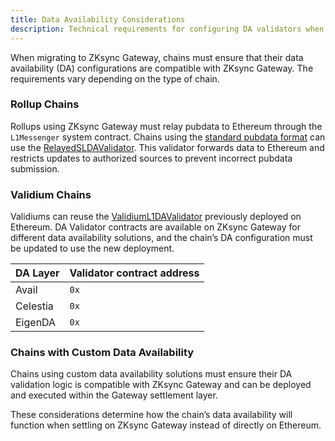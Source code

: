 ```yaml
---
title: Data Availability Considerations
description: Technical requirements for configuring DA validators when using ZKsync Gateway as a settlement layer.
---
```


When migrating to ZKsync Gateway, chains must ensure that their data availability (DA) configurations are compatible with ZKsync Gateway.
The requirements vary depending on the type of chain.

### Rollup Chains

Rollups using ZKsync Gateway must relay pubdata to Ethereum through the `L1Messenger` system contract.
Chains using the [standard pubdata format](https://github.com/matter-labs/era-contracts/blob/release-v27/docs/settlement_contracts/data_availability/rollup_da.md)
can use the [RelayedSLDAValidator](https://github.com/matter-labs/era-contracts/blob/release-v27/l1-contracts/contracts/state-transition/data-availability/RelayedSLDAValidator.sol).
This validator forwards data to Ethereum and restricts updates to authorized sources to prevent incorrect pubdata submission.

### Validium Chains

Validiums can reuse the [ValidiumL1DAValidator](https://github.com/matter-labs/era-contracts/blob/release-v27/l1-contracts/contracts/state-transition/data-availability/ValidiumL1DAValidator.sol)
previously deployed on Ethereum.
DA Validator contracts are available on ZKsync Gateway for different data availability solutions, and the chain’s DA configuration
must be updated to use the new deployment.

<!-- TODO: add validator contract addresses -->

| DA Layer | Validator contract address |
|--|---|
|Avail| `0x`|
|Celestia | `0x`|
|EigenDA | `0x`|

### Chains with Custom Data Availability

Chains using custom data availability solutions must ensure their DA validation logic is compatible with ZKsync Gateway and
can be deployed and executed within the Gateway settlement layer.

These considerations determine how the chain’s data availability will function when settling on ZKsync Gateway instead of directly on Ethereum.
